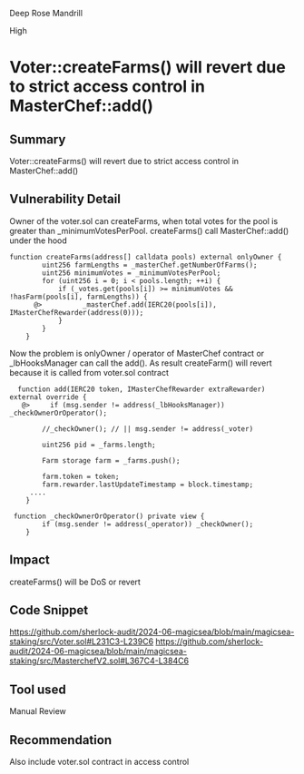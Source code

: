 Deep Rose Mandrill

High

# Voter::createFarms() will revert due to strict access control in MasterChef::add()

## Summary
Voter::createFarms() will revert due to strict access control in MasterChef::add()

## Vulnerability Detail
Owner of the voter.sol can createFarms, when total votes for the pool is greater than _minimumVotesPerPool. createFarms() call MasterChef::add() under the hood
```solidity
function createFarms(address[] calldata pools) external onlyOwner {
        uint256 farmLengths = _masterChef.getNumberOfFarms();
        uint256 minimumVotes = _minimumVotesPerPool;
        for (uint256 i = 0; i < pools.length; ++i) {
            if (_votes.get(pools[i]) >= minimumVotes && !hasFarm(pools[i], farmLengths)) {
      @>          _masterChef.add(IERC20(pools[i]), IMasterChefRewarder(address(0)));
            }
        }
    }
```
Now the problem is onlyOwner / operator of MasterChef contract or _lbHooksManager can call the add(). As result createFarm() will revert because it is called from voter.sol contract
```solidity
  function add(IERC20 token, IMasterChefRewarder extraRewarder) external override {
   @>     if (msg.sender != address(_lbHooksManager)) _checkOwnerOrOperator();

        //_checkOwner(); // || msg.sender != address(_voter)

        uint256 pid = _farms.length;

        Farm storage farm = _farms.push();

        farm.token = token;
        farm.rewarder.lastUpdateTimestamp = block.timestamp;
     ....
    }
```
```solidity
 function _checkOwnerOrOperator() private view {
        if (msg.sender != address(_operator)) _checkOwner();
    }
```

## Impact
createFarms() will be DoS or revert

## Code Snippet
https://github.com/sherlock-audit/2024-06-magicsea/blob/main/magicsea-staking/src/Voter.sol#L231C3-L239C6
https://github.com/sherlock-audit/2024-06-magicsea/blob/main/magicsea-staking/src/MasterchefV2.sol#L367C4-L384C6

## Tool used
Manual Review

## Recommendation
Also include voter.sol contract in access control

